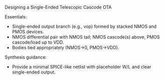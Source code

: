 Designing a Single-Ended Telescopic Cascode OTA

Essentials:
- Single-ended output branch (e.g., vop) formed by stacked NMOS and PMOS devices.
- NMOS differential pair with NMOS tail; NMOS cascode(s) above, PMOS cascode/load up to VDD.
- Bodies tied appropriately (NMOS→0, PMOS→VDD).

Synthesis guidance:
- Provide a minimal SPICE-like netlist with placeholder W/L and clear single-ended output.

